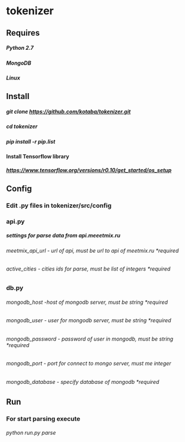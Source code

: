 # tokenizer

## Requires
##### Python 2.7
##### MongoDB
##### Linux

## Install
##### git clone https://github.com/kotaba/tokenizer.git
##### cd tokenizer
##### pip install -r pip.list

#### Install Tensorflow library
##### https://www.tensorflow.org/versions/r0.10/get_started/os_setup

## Config
### Edit .py files in tokenizer/src/config

### api.py
##### settings for parse data from api.meeetmix.ru

###### meetmix_api_url - url of api, must be url to api of meetmix.ru *required
###### active_cities - cities ids for parse, must be list of integers *required

### db.py
###### mongodb_host -host of mongodb server, must be string *required
###### mongodb_user - user for mongodb server, must be string *required
###### mongodb_password - password of user in mongodb, must be string *required
###### mongodb_port - port for connect to mongo server, must me integer
###### mongodb_database - specify database of mongodb *required

## Run
### For start parsing execute
###### python run.py parse





